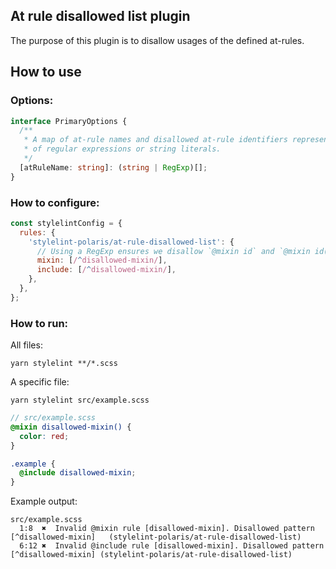 ## At rule disallowed list plugin

The purpose of this plugin is to disallow usages of the defined at-rules.

## How to use

### Options:

```ts
interface PrimaryOptions {
  /**
   * A map of at-rule names and disallowed at-rule identifiers represented as a list
   * of regular expressions or string literals.
   */
  [atRuleName: string]: (string | RegExp)[];
}
```

### How to configure:

```js
const stylelintConfig = {
  rules: {
    'stylelint-polaris/at-rule-disallowed-list': {
      // Using a RegExp ensures we disallow `@mixin id` and `@mixin id()`
      mixin: [/^disallowed-mixin/],
      include: [/^disallowed-mixin/],
    },
  },
};
```

### How to run:

All files:

```
yarn stylelint **/*.scss
```

A specific file:

```
yarn stylelint src/example.scss
```

```scss
// src/example.scss
@mixin disallowed-mixin() {
  color: red;
}

.example {
  @include disallowed-mixin;
}
```

Example output:

```
src/example.scss
  1:8  ✖  Invalid @mixin rule [disallowed-mixin]. Disallowed pattern [^disallowed-mixin]   (stylelint-polaris/at-rule-disallowed-list)
  6:12 ✖  Invalid @include rule [disallowed-mixin]. Disallowed pattern [^disallowed-mixin] (stylelint-polaris/at-rule-disallowed-list)
```
